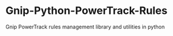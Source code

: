Gnip-Python-PowerTrack-Rules
============================

Gnip PowerTrack rules management library and utilities in python